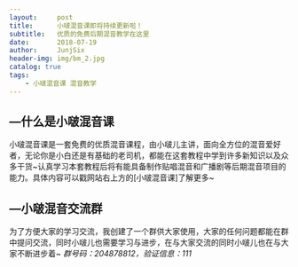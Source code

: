 ```yaml
---
layout:     post
title:      小啵混音课即将持续更新啦！
subtitle:   优质的免费后期混音教学在这里
date:       2018-07-19
author:     JunjSix
header-img: img/bm_2.jpg
catalog: true
tags:
    - 小啵混音课 混音教学
---
```


## —什么是小啵混音课
小啵混音课是一套免费的优质混音课程，由小啵儿主讲，面向全方位的混音爱好者，无论你是小白还是有基础的老司机，都能在这套教程中学到许多新知识以及众多干货~认真学习本套教程后将有能具备制作贴唱混音和广播剧等后期混音项目的能力。具体内容可以戳网站右上方的[小啵混音课]了解更多~

## —小啵混音交流群
为了方便大家的学习交流，我创建了一个群供大家使用，大家的任何问题都能在群中提问交流，同时小啵儿也需要学习与进步，在与大家交流的同时小啵儿也在与大家不断进步着~
*群号码：204878812，验证信息：111*






